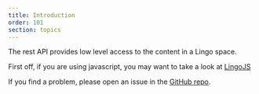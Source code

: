 ```yaml
---
title: Introduction
order: 101
section: topics
---
```


The rest API provides low level access to the content in a Lingo space.

First off, if you are using javascript, you may want to take a look at [LingoJS](/lingojs)

If you find a problem, please open an issue in the [GitHub repo](https://github.com/lingo-app/developer-docs/issues).
